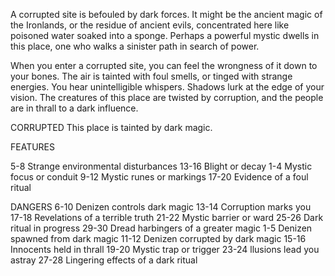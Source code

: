 A corrupted site is befouled by dark forces. It might be the ancient magic of the Ironlands, or the residue of ancient evils, concentrated here like poisoned water soaked into a sponge. Perhaps a powerful mystic dwells in this place, one who walks a sinister path in search of power.

When you enter a corrupted site, you can feel the wrongness of it down to your bones. The air is tainted with foul smells, or tinged with strange energies. You hear unintelligible whispers. Shadows lurk at the edge of your vision. The creatures of this place are twisted by corruption, and the people are in thrall to a dark influence.

CORRUPTED
This place is tainted by dark magic.


FEATURES

5-8 Strange environmental disturbances 13-16 Blight or decay
1-4 Mystic focus or conduit
9-12 Mystic runes or markings
17-20 Evidence of a foul ritual

DANGERS
6-10 Denizen controls dark magic 
13-14 Corruption marks you
17-18 Revelations of a terrible truth 
21-22 Mystic barrier or ward
25-26 Dark ritual in progress
29-30 Dread harbingers of a greater magic
1-5 Denizen spawned from dark magic
11-12 Denizen corrupted by dark magic
15-16 Innocents held in thrall
19-20 Mystic trap or trigger
23-24 llusions lead you astray
27-28 Lingering effects of a dark ritual
